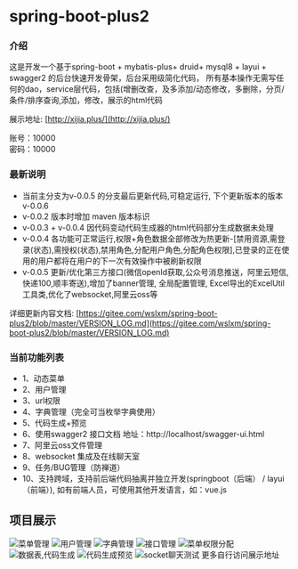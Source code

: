 # spring-boot-plus2

### 介绍

这是开发一个基于spring-boot + mybatis-plus+ druid+ mysql8 + layui + swagger2 的后台快速开发骨架，后台采用级简化代码，
所有基本操作无需写任何的dao，service层代码，包括(增删改查，及多添加/动态修改，多删除，分页/条件/排序查询,添加，修改，展示的html代码

展示地址:
 [http://xijia.plus/](http://xijia.plus/) 
 
账号：10000  
密码：10000

### 最新说明
- 当前主分支为v-0.0.5 的分支最后更新代码,可稳定运行, 下个更新版本的版本 v-0.0.6 
- v-0.0.2 版本时增加 maven 版本标识
- v-0.0.3 + v-0.0.4 因代码变动代码生成器的html代码部分生成数据未处理
- v-0.0.4 各功能可正常运行,权限+角色数据全部修改为热更新-[禁用资源,需登录(状态),需授权(状态),禁用角色,分配用户角色,分配角色权限],已登录的正在使用的用户都将在用户的下一次有效操作中被刷新权限
- v-0.0.5 更新/优化第三方接口(微信openId获取,公众号消息推送，阿里云短信,快递100,顺丰寄送),增加了banner管理, 全局配置管理, Excel导出的ExcelUtil工具类,优化了websocket,阿里云oss等

详细更新内容文档: [https://gitee.com/wslxm/spring-boot-plus2/blob/master/VERSION_LOG.md](https://gitee.com/wslxm/spring-boot-plus2/blob/master/VERSION_LOG.md) 

### 当前功能列表

- 1、动态菜单 
- 2、用户管理           
- 3、url权限         
- 4、字典管理（完全可当枚举字典使用）                      
- 5、代码生成+预览   
- 6、使用swagger2 接口文档         地址：http://localhost/swagger-ui.html
- 7、阿里云oss文件管理
- 8、websocket 集成及在线聊天室
- 9、任务/BUG管理（防禅道）
- 10、支持跨域，支持前后端代码抽离并独立开发(springboot（后端） / layui（前端）), 如有前端人员，可使用其他开发语言，如：vue.js



## 项目展示
![菜单管理](https://images.gitee.com/uploads/images/2020/0824/003416_67f0845e_2208600.png "屏幕截图.png")
![用户管理](https://images.gitee.com/uploads/images/2020/0824/003649_366041fa_2208600.png "屏幕截图.png")
![字典管理](https://images.gitee.com/uploads/images/2020/0824/003721_804ff0cb_2208600.png "屏幕截图.png")
![接口管理](https://images.gitee.com/uploads/images/2020/0824/003832_7b34376d_2208600.png "屏幕截图.png")
![菜单权限分配](https://images.gitee.com/uploads/images/2020/0824/003803_c0a7e10e_2208600.png "屏幕截图.png")
![数据表,代码生成](https://images.gitee.com/uploads/images/2020/0824/003919_71e7253c_2208600.png "屏幕截图.png")
![代码生成预览](https://images.gitee.com/uploads/images/2020/0824/004742_e68409f5_2208600.png "屏幕截图.png")
![socket聊天测试](https://images.gitee.com/uploads/images/2020/0824/004826_f35a8b57_2208600.png "屏幕截图.png")
更多自行访问展示地址



